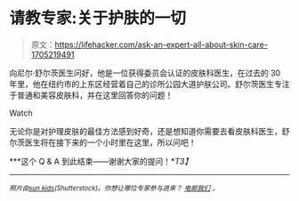 # 请教专家:关于护肤的一切

> 原文：<https://lifehacker.com/ask-an-expert-all-about-skin-care-1705219491>

向尼尔·舒尔茨医生问好，他是一位获得委员会认证的皮肤科医生，在过去的 30 年里，他在纽约市的上东区经营着自己的诊所公园大道护肤公司。舒尔茨医生专注于普通和美容皮肤科，并在这里回答你的问题！

Watch

无论你是对护理皮肤的最佳方法感到好奇，还是想知道你需要去看皮肤科医生，舒尔茨医生将在接下来的一个小时里在这里，所以问吧！

***这个 Q & A 到此结束——谢谢大家的提问！**T3】*

* * *

<small>*照片由*</small>[<small>*sun kids*</small>](http://www.shutterstock.com/pic-173297561/stock-photo-a-young-woman-applying-anti-wrinkle-cream.html)<small>*(Shutterstock)。你想让哪位专家参与进来？*</small> [<small>*电邮我们*</small>](mailto:andy@lifehacker.com) <small>*。*</small>